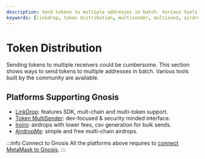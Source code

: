 ```yaml
---
description: Send tokens to multiple addresses in batch. Various tools built by the community are available. 
keywords: [linkdrop, token distribution, multisender, multisend, airdrop]
---
```


# Token Distribution

Sending tokens to multiple receivers could be cumbersome.
This section shows ways to send tokens to multiple addresses in batch. Various tools built by the community are available. 

## Platforms Supporting Gnosis

- [LinkDrop](https://linkdrop.io/): features SDK, mult-chain and multi-token support.
- [Token MultiSender](https://multisender.app/): dev-focused & security minded interface.
- [Iroiro](https://xdai.iroiro.social/): airdrops with lower fees, csv generation for bulk sends.
- [AirdropMe](https://airdropme.io/): simple and free multi-chain airdrops.

:::info Connect to Gnosis
All the platforms above requires to [connect MetaMask to Gnosis](/tools/wallets/metamask/).
:::